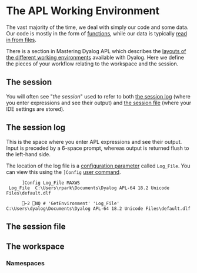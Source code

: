 # The APL Working Environment
The vast majority of the time, we deal with simply our code and some data. Our code is mostly in the form of [functions](), while our data is typically [read in from files]().

There is a section in Mastering Dyalog APL which describes the [layouts of the different working environments](https://mastering.dyalog.com/Getting-Started.html#first-contact) available with Dyalog. Here we define the pieces of your workflow relating to the workspace and the session.

## The session
You will often see "*the session*" used to refer to both [the session log](#the-session-log) (where you enter expressions and see their output) and [the session file](#the-session-file) (where your IDE settings are stored).

## The session log
This is the space where you enter APL expressions and see their output. Input is preceded by a 6-space prompt, whereas output is returned flush to the left-hand side.

The location of the log file is a [configuration parameter]() called `Log_File`. You can view this using the `]Config` [user command]().

```APL
      ]Config Log_File MAXWS
 Log_File  C:\Users\rpark\Documents\Dyalog APL-64 18.2 Unicode Files\default.dlf 
 
      ⎕←2 ⎕NQ # 'GetEnvironment' 'Log_File'
C:\Users\dyalog\Documents\Dyalog APL-64 18.2 Unicode Files\default.dlf
```

## The session file

## The workspace

### Namespaces